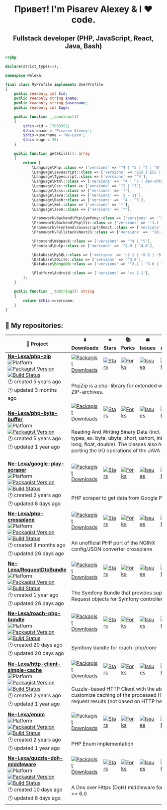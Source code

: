 <h1 align="center">Привет! I'm Pisarev Alexey & I ❤ code.</h1>

<h2 align="center">Fullstack developer (PHP, JavaScript, React, Java, Bash)</h2>

```php
<?php

declare(strict_types=1);

namespace Nelexa;

final class MyProfile implements UserProfile
{
    public readonly int $id;
    public readonly string $name;
    public readonly string $username;
    public readonly int $age;

    public function __construct()
    {
        $this->id = 17830391;
        $this->name = 'Pisarev Alexey';
        $this->username = 'Ne-Lexa';
        $this->age = 35;
    }

    public function getSkills(): array
    {
        return [
            \Language\Php::class => ['versions' => '^4 | ^5 | ^7 | ^8'],
            \Language\Javascript::class => ['versions' => 'ES3 | ES5 | ES6 | ES7 | ES8 | ES9 | ES 10 | ES11'],
            \Language\Typescript::class => ['versions' => '^4'],
            \Language\Html::class => ['versions' => '^4 | ^5 | dev-xhtml | dev-wml'],
            \Language\Css::class => ['versions' => '^2 | ^3'],
            \Language\Scss::class => ['versions' => '*'],
            \Language\Java::class => ['versions' => '5 - 11'],
            \Language\Bash::class => ['versions' => '^4 | ^5'],
            \Language\Xml::class => ['versions' => '*'],
            \Language\Json::class => ['versions' => '*'],

            \Framework\Backend\Php\Symfony::class => ['versions' => '^3 | ^4 | ^5 | ^6'],
            \Framework\Backend\Php\Yii::class => ['versions' => '~1.1 | ~2.0'],
            \Framework\Frontend\Javascript\React::class => ['versions' => '^16.13 | ^17'],
            \Framework\Fullstack\NextJS::class => ['versions' => '^10.2'],

            \Frontend\Webpack::class => ['versions' => '^4 | ^5'],
            \Frontend\Gulp::class => ['versions' => '^3.9 | ^4.0'],

            \Database\MySQL::class => ['versions' => '~5.1 | ~5.5 | ~5.7 | ^8.0'],
            \Database\SQLite::class => ['versions' => '^3.8'],
            \Database\MongoDB::class => ['versions' => '^2.2 | ^3.0 | ^4.0'],

            \Platform\Android::class => ['versions' => '>= 2.1'],
        ];
    }

    public function __toString(): string
    {
        return $this->username;
    }
}
```

<h2>📝 My repositories:</h2>

<table>
    <thead align="center">
        <tr style="border: none">
                        <th>🎁 Project</th>
                        <th>⬇️ Downloads</th>
                        <th>⭐ Stars</th>
                        <th>📚 Forks</th>
                        <th>🛎 Issues</th>
                        <th>📬 Pull requests</th>
                    </tr>
    </thead>
    <tbody>
            <tr>
            <td rowspan="2">
                <a href="https://github.com/Ne-Lexa/php-zip"><b>Ne-Lexa/php-zip</b></a><br/><img alt="Platform" src="https://img.shields.io/badge/PHP-library-blueviolet"/><br/><a href="https://packagist.org/packages/nelexa/zip" target="_blank"><img alt="Packagist Version" src="https://img.shields.io/packagist/v/nelexa/zip?style=flat-square&amp;labelColor=343b41"/></a><br/><a href="https://github.com/Ne-Lexa/php-zip/actions" target="_blank"><img src="https://github.com/Ne-Lexa/php-zip/workflows/build/badge.svg" alt="Build Status"/></a><br/>🕐 created 5 years ago<br/>🕐 updated 3 months ago            </td>
                        <td><a href="https://packagist.org/packages/nelexa/zip" target="_blank"><img alt="Packagist Downloads" src="https://img.shields.io/packagist/dt/nelexa/zip?style=flat-square&amp;labelColor=343b41"/></a></td>
                        <td><a href="https://github.com/Ne-Lexa/php-zip" target="_blank"><img alt="Stars" src="https://img.shields.io/github/stars/Ne-Lexa/php-zip?style=flat-square&amp;labelColor=343b41"/></a></td>
                        <td><a href="https://github.com/Ne-Lexa/php-zip" target="_blank"><img alt="Forks" src="https://img.shields.io/github/forks/Ne-Lexa/php-zip?style=flat-square&amp;labelColor=343b41"/></a></td>
                        <td><a href="https://github.com/Ne-Lexa/php-zip/issues" target="_blank"><img alt="Issues" src="https://img.shields.io/github/issues/Ne-Lexa/php-zip?style=flat-square&amp;labelColor=343b41"/></a></td>
                        <td><a href="https://github.com/Ne-Lexa/php-zip/pulls" target="_blank"><img alt="Pull Requests" src="https://img.shields.io/github/issues-pr/Ne-Lexa/php-zip?style=flat-square&amp;labelColor=343b41"/></a></td>
                    </tr>
        <tr>
            <td colspan="5">
                <p>PhpZip is a php-library for extended work with ZIP-archives.</p>
            </td>
        </tr>
            <tr>
            <td rowspan="2">
                <a href="https://github.com/Ne-Lexa/php-byte-buffer"><b>Ne-Lexa/php-byte-buffer</b></a><br/><img alt="Platform" src="https://img.shields.io/badge/PHP-library-blueviolet"/><br/><a href="https://packagist.org/packages/nelexa/buffer" target="_blank"><img alt="Packagist Version" src="https://img.shields.io/packagist/v/nelexa/buffer?style=flat-square&amp;labelColor=343b41"/></a><br/>🕐 created 5 years ago<br/>🕐 updated 1 year ago            </td>
                        <td><a href="https://packagist.org/packages/nelexa/buffer" target="_blank"><img alt="Packagist Downloads" src="https://img.shields.io/packagist/dt/nelexa/buffer?style=flat-square&amp;labelColor=343b41"/></a></td>
                        <td><a href="https://github.com/Ne-Lexa/php-byte-buffer" target="_blank"><img alt="Stars" src="https://img.shields.io/github/stars/Ne-Lexa/php-byte-buffer?style=flat-square&amp;labelColor=343b41"/></a></td>
                        <td><a href="https://github.com/Ne-Lexa/php-byte-buffer" target="_blank"><img alt="Forks" src="https://img.shields.io/github/forks/Ne-Lexa/php-byte-buffer?style=flat-square&amp;labelColor=343b41"/></a></td>
                        <td><a href="https://github.com/Ne-Lexa/php-byte-buffer/issues" target="_blank"><img alt="Issues" src="https://img.shields.io/github/issues/Ne-Lexa/php-byte-buffer?style=flat-square&amp;labelColor=343b41"/></a></td>
                        <td><a href="https://github.com/Ne-Lexa/php-byte-buffer/pulls" target="_blank"><img alt="Pull Requests" src="https://img.shields.io/github/issues-pr/Ne-Lexa/php-byte-buffer?style=flat-square&amp;labelColor=343b41"/></a></td>
                    </tr>
        <tr>
            <td colspan="5">
                <p>Reading And Writing Binary Data (incl. primitive types, ex. byte, ubyte, short, ushort, int, uint, long, float, double). The classes also help with porting the I/O operations of the JAVA code.</p>
            </td>
        </tr>
            <tr>
            <td rowspan="2">
                <a href="https://github.com/Ne-Lexa/google-play-scraper"><b>Ne-Lexa/google-play-scraper</b></a><br/><img alt="Platform" src="https://img.shields.io/badge/PHP-library-blueviolet"/><br/><a href="https://packagist.org/packages/nelexa/google-play-scraper" target="_blank"><img alt="Packagist Version" src="https://img.shields.io/packagist/v/nelexa/google-play-scraper?style=flat-square&amp;labelColor=343b41"/></a><br/><a href="https://github.com/Ne-Lexa/google-play-scraper/actions" target="_blank"><img src="https://github.com/Ne-Lexa/google-play-scraper/workflows/build/badge.svg" alt="Build Status"/></a><br/>🕐 created 2 years ago<br/>🕐 updated 8 days ago            </td>
                        <td><a href="https://packagist.org/packages/nelexa/google-play-scraper" target="_blank"><img alt="Packagist Downloads" src="https://img.shields.io/packagist/dt/nelexa/google-play-scraper?style=flat-square&amp;labelColor=343b41"/></a></td>
                        <td><a href="https://github.com/Ne-Lexa/google-play-scraper" target="_blank"><img alt="Stars" src="https://img.shields.io/github/stars/Ne-Lexa/google-play-scraper?style=flat-square&amp;labelColor=343b41"/></a></td>
                        <td><a href="https://github.com/Ne-Lexa/google-play-scraper" target="_blank"><img alt="Forks" src="https://img.shields.io/github/forks/Ne-Lexa/google-play-scraper?style=flat-square&amp;labelColor=343b41"/></a></td>
                        <td><a href="https://github.com/Ne-Lexa/google-play-scraper/issues" target="_blank"><img alt="Issues" src="https://img.shields.io/github/issues/Ne-Lexa/google-play-scraper?style=flat-square&amp;labelColor=343b41"/></a></td>
                        <td><a href="https://github.com/Ne-Lexa/google-play-scraper/pulls" target="_blank"><img alt="Pull Requests" src="https://img.shields.io/github/issues-pr/Ne-Lexa/google-play-scraper?style=flat-square&amp;labelColor=343b41"/></a></td>
                    </tr>
        <tr>
            <td colspan="5">
                <p>PHP scraper to get data from Google Play </p>
            </td>
        </tr>
            <tr>
            <td rowspan="2">
                <a href="https://github.com/Ne-Lexa/php-crossplane"><b>Ne-Lexa/php-crossplane</b></a><br/><img alt="Platform" src="https://img.shields.io/badge/PHP-library-blueviolet"/><br/><a href="https://packagist.org/packages/nelexa/crossplane" target="_blank"><img alt="Packagist Version" src="https://img.shields.io/packagist/v/nelexa/crossplane?style=flat-square&amp;labelColor=343b41"/></a><br/><a href="https://github.com/Ne-Lexa/php-crossplane/actions" target="_blank"><img src="https://github.com/Ne-Lexa/php-crossplane/workflows/build/badge.svg" alt="Build Status"/></a><br/>🕐 created 8 months ago<br/>🕐 updated 26 days ago            </td>
                        <td><a href="https://packagist.org/packages/nelexa/crossplane" target="_blank"><img alt="Packagist Downloads" src="https://img.shields.io/packagist/dt/nelexa/crossplane?style=flat-square&amp;labelColor=343b41"/></a></td>
                        <td><a href="https://github.com/Ne-Lexa/php-crossplane" target="_blank"><img alt="Stars" src="https://img.shields.io/github/stars/Ne-Lexa/php-crossplane?style=flat-square&amp;labelColor=343b41"/></a></td>
                        <td><a href="https://github.com/Ne-Lexa/php-crossplane" target="_blank"><img alt="Forks" src="https://img.shields.io/github/forks/Ne-Lexa/php-crossplane?style=flat-square&amp;labelColor=343b41"/></a></td>
                        <td><a href="https://github.com/Ne-Lexa/php-crossplane/issues" target="_blank"><img alt="Issues" src="https://img.shields.io/github/issues/Ne-Lexa/php-crossplane?style=flat-square&amp;labelColor=343b41"/></a></td>
                        <td><a href="https://github.com/Ne-Lexa/php-crossplane/pulls" target="_blank"><img alt="Pull Requests" src="https://img.shields.io/github/issues-pr/Ne-Lexa/php-crossplane?style=flat-square&amp;labelColor=343b41"/></a></td>
                    </tr>
        <tr>
            <td colspan="5">
                <p>An unofficial PHP port of the NGINX config/JSON converter crossplane </p>
            </td>
        </tr>
            <tr>
            <td rowspan="2">
                <a href="https://github.com/Ne-Lexa/RequestDtoBundle"><b>Ne-Lexa/RequestDtoBundle</b></a><br/><img alt="Platform" src="https://img.shields.io/badge/PHP-symfony--bundle-blueviolet"/><br/><a href="https://packagist.org/packages/nelexa/request-dto-bundle" target="_blank"><img alt="Packagist Version" src="https://img.shields.io/packagist/v/nelexa/request-dto-bundle?style=flat-square&amp;labelColor=343b41"/></a><br/><a href="https://github.com/Ne-Lexa/RequestDtoBundle/actions" target="_blank"><img src="https://github.com/Ne-Lexa/RequestDtoBundle/workflows/build/badge.svg" alt="Build Status"/></a><br/>🕐 created 1 year ago<br/>🕐 updated 26 days ago            </td>
                        <td><a href="https://packagist.org/packages/nelexa/request-dto-bundle" target="_blank"><img alt="Packagist Downloads" src="https://img.shields.io/packagist/dt/nelexa/request-dto-bundle?style=flat-square&amp;labelColor=343b41"/></a></td>
                        <td><a href="https://github.com/Ne-Lexa/RequestDtoBundle" target="_blank"><img alt="Stars" src="https://img.shields.io/github/stars/Ne-Lexa/RequestDtoBundle?style=flat-square&amp;labelColor=343b41"/></a></td>
                        <td><a href="https://github.com/Ne-Lexa/RequestDtoBundle" target="_blank"><img alt="Forks" src="https://img.shields.io/github/forks/Ne-Lexa/RequestDtoBundle?style=flat-square&amp;labelColor=343b41"/></a></td>
                        <td><a href="https://github.com/Ne-Lexa/RequestDtoBundle/issues" target="_blank"><img alt="Issues" src="https://img.shields.io/github/issues/Ne-Lexa/RequestDtoBundle?style=flat-square&amp;labelColor=343b41"/></a></td>
                        <td><a href="https://github.com/Ne-Lexa/RequestDtoBundle/pulls" target="_blank"><img alt="Pull Requests" src="https://img.shields.io/github/issues-pr/Ne-Lexa/RequestDtoBundle?style=flat-square&amp;labelColor=343b41"/></a></td>
                    </tr>
        <tr>
            <td colspan="5">
                <p>The Symfony Bundle that provides support for Request objects for Symfony controller actions.</p>
            </td>
        </tr>
            <tr>
            <td rowspan="2">
                <a href="https://github.com/Ne-Lexa/roach-php-bundle"><b>Ne-Lexa/roach-php-bundle</b></a><br/><img alt="Platform" src="https://img.shields.io/badge/PHP-symfony--bundle-blueviolet"/><br/><a href="https://packagist.org/packages/nelexa/roach-php-bundle" target="_blank"><img alt="Packagist Version" src="https://img.shields.io/packagist/v/nelexa/roach-php-bundle?style=flat-square&amp;labelColor=343b41"/></a><br/><a href="https://github.com/Ne-Lexa/roach-php-bundle/actions" target="_blank"><img src="https://github.com/Ne-Lexa/roach-php-bundle/actions/workflows/build.yml/badge.svg" alt="Build Status"/></a><br/>🕐 created 20 days ago<br/>🕐 updated 20 days ago            </td>
                        <td><a href="https://packagist.org/packages/nelexa/roach-php-bundle" target="_blank"><img alt="Packagist Downloads" src="https://img.shields.io/packagist/dt/nelexa/roach-php-bundle?style=flat-square&amp;labelColor=343b41"/></a></td>
                        <td><a href="https://github.com/Ne-Lexa/roach-php-bundle" target="_blank"><img alt="Stars" src="https://img.shields.io/github/stars/Ne-Lexa/roach-php-bundle?style=flat-square&amp;labelColor=343b41"/></a></td>
                        <td><a href="https://github.com/Ne-Lexa/roach-php-bundle" target="_blank"><img alt="Forks" src="https://img.shields.io/github/forks/Ne-Lexa/roach-php-bundle?style=flat-square&amp;labelColor=343b41"/></a></td>
                        <td><a href="https://github.com/Ne-Lexa/roach-php-bundle/issues" target="_blank"><img alt="Issues" src="https://img.shields.io/github/issues/Ne-Lexa/roach-php-bundle?style=flat-square&amp;labelColor=343b41"/></a></td>
                        <td><a href="https://github.com/Ne-Lexa/roach-php-bundle/pulls" target="_blank"><img alt="Pull Requests" src="https://img.shields.io/github/issues-pr/Ne-Lexa/roach-php-bundle?style=flat-square&amp;labelColor=343b41"/></a></td>
                    </tr>
        <tr>
            <td colspan="5">
                <p>Symfony bundle for roach-php/core</p>
            </td>
        </tr>
            <tr>
            <td rowspan="2">
                <a href="https://github.com/Ne-Lexa/http-client-simple-cache"><b>Ne-Lexa/http-client-simple-cache</b></a><br/><img alt="Platform" src="https://img.shields.io/badge/PHP-library-blueviolet"/><br/><a href="https://packagist.org/packages/nelexa/http-client-simple-cache" target="_blank"><img alt="Packagist Version" src="https://img.shields.io/packagist/v/nelexa/http-client-simple-cache?style=flat-square&amp;labelColor=343b41"/></a><br/><a href="https://github.com/Ne-Lexa/http-client-simple-cache/actions" target="_blank"><img src="https://github.com/Ne-Lexa/http-client-simple-cache/workflows/build/badge.svg" alt="Build Status"/></a><br/>🕐 created 2 years ago<br/>🕐 updated 1 year ago            </td>
                        <td><a href="https://packagist.org/packages/nelexa/http-client-simple-cache" target="_blank"><img alt="Packagist Downloads" src="https://img.shields.io/packagist/dt/nelexa/http-client-simple-cache?style=flat-square&amp;labelColor=343b41"/></a></td>
                        <td><a href="https://github.com/Ne-Lexa/http-client-simple-cache" target="_blank"><img alt="Stars" src="https://img.shields.io/github/stars/Ne-Lexa/http-client-simple-cache?style=flat-square&amp;labelColor=343b41"/></a></td>
                        <td><a href="https://github.com/Ne-Lexa/http-client-simple-cache" target="_blank"><img alt="Forks" src="https://img.shields.io/github/forks/Ne-Lexa/http-client-simple-cache?style=flat-square&amp;labelColor=343b41"/></a></td>
                        <td><a href="https://github.com/Ne-Lexa/http-client-simple-cache/issues" target="_blank"><img alt="Issues" src="https://img.shields.io/github/issues/Ne-Lexa/http-client-simple-cache?style=flat-square&amp;labelColor=343b41"/></a></td>
                        <td><a href="https://github.com/Ne-Lexa/http-client-simple-cache/pulls" target="_blank"><img alt="Pull Requests" src="https://img.shields.io/github/issues-pr/Ne-Lexa/http-client-simple-cache?style=flat-square&amp;labelColor=343b41"/></a></td>
                    </tr>
        <tr>
            <td colspan="5">
                <p>Guzzle-based HTTP Client with the ability to customize caching of the processed HTTP request results (not based on HTTP headers).</p>
            </td>
        </tr>
            <tr>
            <td rowspan="2">
                <a href="https://github.com/Ne-Lexa/enum"><b>Ne-Lexa/enum</b></a><br/><img alt="Platform" src="https://img.shields.io/badge/PHP-library-blueviolet"/><br/><a href="https://packagist.org/packages/nelexa/enum" target="_blank"><img alt="Packagist Version" src="https://img.shields.io/packagist/v/nelexa/enum?style=flat-square&amp;labelColor=343b41"/></a><br/><a href="https://github.com/Ne-Lexa/enum/actions" target="_blank"><img src="https://github.com/Ne-Lexa/enum/workflows/build/badge.svg" alt="Build Status"/></a><br/>🕐 created 2 years ago<br/>🕐 updated 1 year ago            </td>
                        <td><a href="https://packagist.org/packages/nelexa/enum" target="_blank"><img alt="Packagist Downloads" src="https://img.shields.io/packagist/dt/nelexa/enum?style=flat-square&amp;labelColor=343b41"/></a></td>
                        <td><a href="https://github.com/Ne-Lexa/enum" target="_blank"><img alt="Stars" src="https://img.shields.io/github/stars/Ne-Lexa/enum?style=flat-square&amp;labelColor=343b41"/></a></td>
                        <td><a href="https://github.com/Ne-Lexa/enum" target="_blank"><img alt="Forks" src="https://img.shields.io/github/forks/Ne-Lexa/enum?style=flat-square&amp;labelColor=343b41"/></a></td>
                        <td><a href="https://github.com/Ne-Lexa/enum/issues" target="_blank"><img alt="Issues" src="https://img.shields.io/github/issues/Ne-Lexa/enum?style=flat-square&amp;labelColor=343b41"/></a></td>
                        <td><a href="https://github.com/Ne-Lexa/enum/pulls" target="_blank"><img alt="Pull Requests" src="https://img.shields.io/github/issues-pr/Ne-Lexa/enum?style=flat-square&amp;labelColor=343b41"/></a></td>
                    </tr>
        <tr>
            <td colspan="5">
                <p>PHP Enum implementation</p>
            </td>
        </tr>
            <tr>
            <td rowspan="2">
                <a href="https://github.com/Ne-Lexa/guzzle-doh-middleware"><b>Ne-Lexa/guzzle-doh-middleware</b></a><br/><img alt="Platform" src="https://img.shields.io/badge/PHP-library-blueviolet"/><br/><a href="https://packagist.org/packages/nelexa/guzzle-doh-middleware" target="_blank"><img alt="Packagist Version" src="https://img.shields.io/packagist/v/nelexa/guzzle-doh-middleware?style=flat-square&amp;labelColor=343b41"/></a><br/><a href="https://github.com/Ne-Lexa/guzzle-doh-middleware/actions" target="_blank"><img src="https://github.com/Ne-Lexa/guzzle-doh-middleware/actions/workflows/tests.yml/badge.svg" alt="Build Status"/></a><br/>🕐 created 10 days ago<br/>🕐 updated 8 days ago            </td>
                        <td><a href="https://packagist.org/packages/nelexa/guzzle-doh-middleware" target="_blank"><img alt="Packagist Downloads" src="https://img.shields.io/packagist/dt/nelexa/guzzle-doh-middleware?style=flat-square&amp;labelColor=343b41"/></a></td>
                        <td><a href="https://github.com/Ne-Lexa/guzzle-doh-middleware" target="_blank"><img alt="Stars" src="https://img.shields.io/github/stars/Ne-Lexa/guzzle-doh-middleware?style=flat-square&amp;labelColor=343b41"/></a></td>
                        <td><a href="https://github.com/Ne-Lexa/guzzle-doh-middleware" target="_blank"><img alt="Forks" src="https://img.shields.io/github/forks/Ne-Lexa/guzzle-doh-middleware?style=flat-square&amp;labelColor=343b41"/></a></td>
                        <td><a href="https://github.com/Ne-Lexa/guzzle-doh-middleware/issues" target="_blank"><img alt="Issues" src="https://img.shields.io/github/issues/Ne-Lexa/guzzle-doh-middleware?style=flat-square&amp;labelColor=343b41"/></a></td>
                        <td><a href="https://github.com/Ne-Lexa/guzzle-doh-middleware/pulls" target="_blank"><img alt="Pull Requests" src="https://img.shields.io/github/issues-pr/Ne-Lexa/guzzle-doh-middleware?style=flat-square&amp;labelColor=343b41"/></a></td>
                    </tr>
        <tr>
            <td colspan="5">
                <p>A Dns over Https (DoH) middleware for Guzzle &gt;= 6.0</p>
            </td>
        </tr>
        </tbody>
</table>
